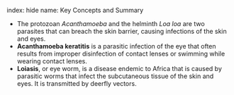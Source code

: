 index: hide
name: Key Concepts and Summary

  * The protozoan  *Acanthamoeba* and the helminth  *Loa loa* are two parasites that can breach the skin barrier, causing infections of the skin and eyes.
  *  **Acanthamoeba keratitis** is a parasitic infection of the eye that often results from improper disinfection of contact lenses or swimming while wearing contact lenses.
  *  **Loiasis**, or eye worm, is a disease endemic to Africa that is caused by parasitic worms that infect the subcutaneous tissue of the skin and eyes. It is transmitted by deerfly vectors.
